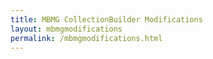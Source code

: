 ```yaml
---
title: MBMG CollectionBuilder Modifications
layout: mbmgmodifications
permalink: /mbmgmodifications.html
---
```

